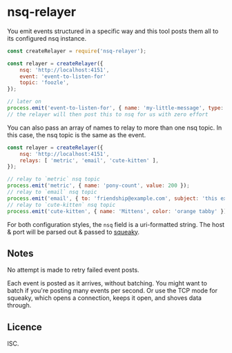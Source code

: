 # nsq-relayer

You emit events structured in a specific way and this tool posts them all to its configured nsq instance.

```js
const createRelayer = require('nsq-relayer');

const relayer = createRelayer({
	nsq: 'http://localhost:4151',
	event: 'event-to-listen-for'
	topic: 'foozle',
});

// later on
process.emit('event-to-listen-for', { name: 'my-little-message', type: 'cutie-mark' });
// the relayer will then post this to nsq for us with zero effort
```

You can also pass an array of names to relay to more than one nsq topic. In this case, the nsq topic is the same as the event.

```js
const relayer = createRelayer({
	nsq: 'http://localhost:4151',
	relays: [ 'metric', 'email', 'cute-kitten' ],
});

// relay to `metric` nsq topic
process.emit('metric', { name: 'pony-count', value: 200 });
// relay to `email` nsq topic
process.emit('email', { to: 'friendship@example.com', subject: 'this example is long' });
// relay to `cute-kitten` nsq topic
process.emit('cute-kitten', { name: 'Mittens', color: 'orange tabby' });
```

For both configuration styles, the `nsq` field is a uri-formatted string. The host & port will be parsed out & passed to [squeaky](https://github.com/nlf/squeaky).

## Notes

No attempt is made to retry failed event posts.

Each event is posted as it arrives, without batching. You might want to batch if you're posting many events per second. Or use the TCP mode for squeaky, which opens a connection, keeps it open, and shoves data through.

## Licence

ISC.
